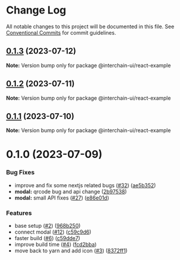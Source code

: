 # Change Log

All notable changes to this project will be documented in this file.
See [Conventional Commits](https://conventionalcommits.org) for commit guidelines.

## [0.1.3](https://github.com/cosmology-tech/interchain-ui/compare/@interchain-ui/react-example@0.1.2...@interchain-ui/react-example@0.1.3) (2023-07-12)

**Note:** Version bump only for package @interchain-ui/react-example

## [0.1.2](https://github.com/cosmology-tech/interchain-ui/compare/@interchain-ui/react-example@0.1.1...@interchain-ui/react-example@0.1.2) (2023-07-11)

**Note:** Version bump only for package @interchain-ui/react-example

## [0.1.1](https://github.com/cosmology-tech/interchain-ui/compare/@interchain-ui/react-example@0.1.0...@interchain-ui/react-example@0.1.1) (2023-07-10)

**Note:** Version bump only for package @interchain-ui/react-example

# 0.1.0 (2023-07-09)

### Bug Fixes

- improve and fix some nextjs related bugs ([#32](https://github.com/cosmology-tech/interchain-ui/issues/32)) ([ae5b352](https://github.com/cosmology-tech/interchain-ui/commit/ae5b35247b1a2e12f956363761c56e00e1fb9818))
- **modal:** qrcode bug and api change ([2b97538](https://github.com/cosmology-tech/interchain-ui/commit/2b97538db58be1bd7cc05ac687c11e318b3ccbd6))
- **modal:** small API fixes ([#27](https://github.com/cosmology-tech/interchain-ui/issues/27)) ([e86e01d](https://github.com/cosmology-tech/interchain-ui/commit/e86e01dff008de0cf8b61b7879baa8bb9693c392))

### Features

- base setup ([#2](https://github.com/cosmology-tech/interchain-ui/issues/2)) ([968b250](https://github.com/cosmology-tech/interchain-ui/commit/968b250bbb2a8103ee2973f9f23722df505f0e40))
- connect modal ([#12](https://github.com/cosmology-tech/interchain-ui/issues/12)) ([c59c9d6](https://github.com/cosmology-tech/interchain-ui/commit/c59c9d69317751472d71916cc8608396ae801e33))
- faster build ([#6](https://github.com/cosmology-tech/interchain-ui/issues/6)) ([c59dde7](https://github.com/cosmology-tech/interchain-ui/commit/c59dde76b908f326695928b5cf09c822b51d26a6))
- improve build time ([#4](https://github.com/cosmology-tech/interchain-ui/issues/4)) ([fcd2bba](https://github.com/cosmology-tech/interchain-ui/commit/fcd2bbad4c66242cb7f38a75ae7aa9ade9e5a46d))
- move back to yarn and add icon ([#3](https://github.com/cosmology-tech/interchain-ui/issues/3)) ([8372ff1](https://github.com/cosmology-tech/interchain-ui/commit/8372ff1df66906850512b3948a146048361469f8))
